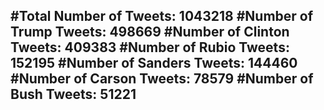 #Total Number of Tweets: 1043218 
#Number of Trump Tweets: 498669
#Number of Clinton Tweets: 409383
#Number of Rubio Tweets: 152195
#Number of Sanders Tweets: 144460
#Number of Carson Tweets: 78579
#Number of Bush Tweets: 51221
---
